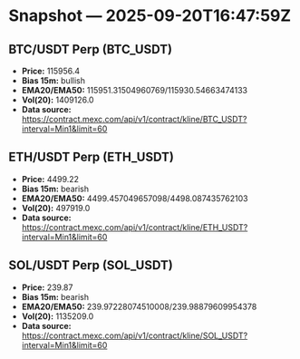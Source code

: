 # Snapshot — 2025-09-20T16:47:59Z

## BTC/USDT Perp (BTC_USDT)
- **Price:** 115956.4
- **Bias 15m:** bullish
- **EMA20/EMA50:** 115951.31504960769/115930.54663474133
- **Vol(20):** 1409126.0
- **Data source:** https://contract.mexc.com/api/v1/contract/kline/BTC_USDT?interval=Min1&limit=60

## ETH/USDT Perp (ETH_USDT)
- **Price:** 4499.22
- **Bias 15m:** bearish
- **EMA20/EMA50:** 4499.457049657098/4498.087435762103
- **Vol(20):** 497919.0
- **Data source:** https://contract.mexc.com/api/v1/contract/kline/ETH_USDT?interval=Min1&limit=60

## SOL/USDT Perp (SOL_USDT)
- **Price:** 239.87
- **Bias 15m:** bearish
- **EMA20/EMA50:** 239.97228074510008/239.98879609954378
- **Vol(20):** 1135209.0
- **Data source:** https://contract.mexc.com/api/v1/contract/kline/SOL_USDT?interval=Min1&limit=60
